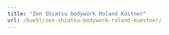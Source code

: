 ```yaml
---
title: "Zen Shiatsu bodywork Roland Küstner"
url: /buehl/zen-shiatsu-bodywork-roland-kuestner/
---
```

